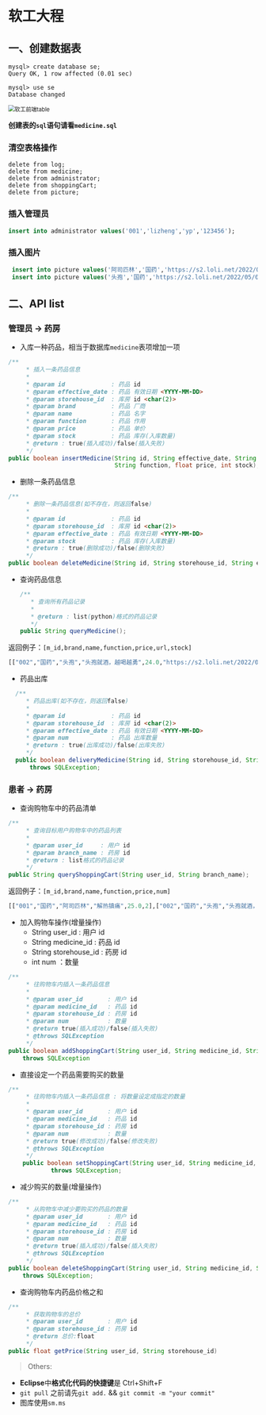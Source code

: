 # 软工大程


## 一、创建数据表

```mysql
mysql> create database se;
Query OK, 1 row affected (0.01 sec)

mysql> use se
Database changed
```

<img src="https://gitee.com/zjg_lz/pic-go/raw/master/static/%E8%BD%AF%E5%B7%A5%E5%89%8D%E7%AB%AFtable.png" alt="软工前端table" style="zoom:80%;" />



**创建表的`sql`语句请看`medicine.sql`**



### 清空表格操作

```mysql
delete from log;
delete from medicine;
delete from administrator;
delete from shoppingCart;
delete from picture;
```

### 插入管理员

```sql
insert into administrator values('001','lizheng','yp','123456');
```



### 插入图片

```sql
 insert into picture values('阿司匹林','国药','https://s2.loli.net/2022/05/06/q7ulP6FDjtVOMQE.png');
 insert into picture values('头孢','国药','https://s2.loli.net/2022/05/06/Fp3MwJu1U8tbi96.png');
```



## 二、API list

### 管理员 -> 药房

* 入库一种药品，相当于数据库`medicine`表项增加一项

```java
/**
	 * 插入一条药品信息
	 * 
	 * @param id             : 药品 id
	 * @param effective_date : 药品 有效日期 <YYYY-MM-DD>
	 * @param storehouse_id  : 库房 id <char(2)>
	 * @param brand          : 药品 厂商
	 * @param name           : 药品 名字
	 * @param function       : 药品 作用
	 * @param price          : 药品 单价
	 * @param stock          : 药品 库存(入库数量)
	 * @return : true(插入成功)/false(插入失败)
	 */
public boolean insertMedicine(String id, String effective_date, String storehouse_id, String brand, String name,
                              String function, float price, int stock);
```

* 删除一条药品信息

```java
/**
	 * 删除一条药品信息(如不存在，则返回false)
	 * 
	 * @param id             : 药品 id
	 * @param storehouse_id  : 库房 id <char(2)>
	 * @param effective_date : 药品 有效日期 <YYYY-MM-DD>
	 * @param stock          : 药品 库存(入库数量)
	 * @return : true(删除成功)/false(删除失败)
	 */
public boolean deleteMedicine(String id, String storehouse_id, String effective_date) throws SQLException;
```

* 查询药品信息

  ```java
  /**
  	 * 查询所有药品记录
  	 * 
  	 * @return : list(python)格式的药品记录
  	 */
  public String queryMedicine();
  ```

返回例子：`[m_id,brand,name,function,price,url,stock]`

  ```python
  [["002","国药","头孢","头孢就酒，越喝越勇",24.0,"https://s2.loli.net/2022/05/06/Fp3MwJu1U8tbi96.png",10],["001","国药","阿司匹林","解热镇痛",25.0,"https://s2.loli.net/2022/05/06/q7ulP6FDjtVOMQE.png",30]]
  ```

  

* 药品出库

```java
  /**
  	 * 药品出库(如不存在，则返回false)
  	 * 
  	 * @param id             : 药品 id
  	 * @param storehouse_id  : 库房 id <char(2)>
  	 * @param effective_date : 药品 有效日期 <YYYY-MM-DD>
  	 * @param num            : 药品 出库数量
  	 * @return : true(出库成功)/false(出库失败)
  	 */
  public boolean deliveryMedicine(String id, String storehouse_id, String effective_date, int num)
      throws SQLException;
```

  



### 患者 -> 药房

* 查询购物车中的药品清单

```java
/**
	 * 查询目标用户购物车中的药品列表
	 * 
	 * @param user_id     : 用户 id
	 * @param branch_name : 药房 id
	 * @return : list格式的药品记录
	 */
public String queryShoppingCart(String user_id, String branch_name);
```

返回例子：`[m_id,brand,name,function,price,num]`

  ```python
  [["001","国药","阿司匹林","解热镇痛",25.0,2],["002","国药","头孢","头孢就酒，越喝越勇",24.0,3]]
  ```

* 加入购物车操作(增量操作)
  * String user_id : 用户 id
  * String medicine_id : 药品 id
  * String storehouse_id : 药房 id
  * int num ：数量

```java
/**
	 * 往购物车内插入一条药品信息
	 * 
	 * @param user_id       : 用户 id
	 * @param medicine_id   : 药品 id
	 * @param storehouse_id : 药房 id
	 * @param num           : 数量
	 * @return true(插入成功)/false(插入失败)
	 * @throws SQLException
	 */
public boolean addShoppingCart(String user_id, String medicine_id, String storehouse_id, int num)
    throws SQLException 
```

* 直接设定一个药品需要购买的数量

```java
/**
	 * 往购物车内插入一条药品信息 : 将数量设定成指定的数量
	 * 
	 * @param user_id       : 用户 id
	 * @param medicine_id   : 药品 id
	 * @param storehouse_id : 药房 id
	 * @param num           : 数量
	 * @return true(修改成功)/false(修改失败)
	 * @throws SQLException
	 */
	public boolean setShoppingCart(String user_id, String medicine_id, String storehouse_id, int num)
			throws SQLException;
```



* 减少购买的数量(增量操作)

```java
/**
	 * 从购物车中减少要购买的药品的数量
	 * @param user_id       : 用户 id
	 * @param medicine_id   : 药品 id
	 * @param storehouse_id : 药房 id
	 * @param num           : 数量
	 * @return true(插入成功)/false(插入失败)
	 * @throws SQLException
	 */
public boolean deleteShoppingCart(String user_id, String medicine_id, String storehouse_id, int num)
    throws SQLException;
```



* 查询购物车内药品价格之和

```java
/**
	 * 获取购物车的总价
	 * @param user_id       : 用户 id
	 * @param storehouse_id : 药房 id
	 * @return 总价:float
	 */
public float getPrice(String user_id, String storehouse_id)
```




> Others:

* **Eclipse**中**格式化代码的快捷键**是 Ctrl+Shift+F
* `git pull` 之前请先`git add.` && `git commit -m "your commit"`
* 图库使用`sm.ms`
